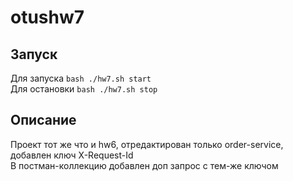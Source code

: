 # otushw7
## Запуск
Для запуска <code>bash ./hw7.sh start</code> <br>
Для остановки <code>bash ./hw7.sh stop</code> <br>

## Описание
Проект тот же что и hw6, отредактирован только order-service, добавлен ключ X-Request-Id <br>
В постман-коллекцию добавлен доп запрос с тем-же ключом
